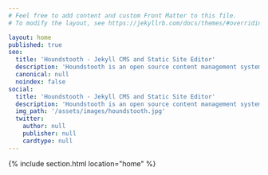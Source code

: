 ```yaml
---
# Feel free to add content and custom Front Matter to this file.
# To modify the layout, see https://jekyllrb.com/docs/themes/#overriding-theme-defaults

layout: home
published: true
seo:
  title: 'Houndstooth - Jekyll CMS and Static Site Editor'
  description: 'Houndstooth is an open source content management system. Houndstooth gives content editors a simple interface to publish changes to static sites hosted on Github.'
  canonical: null
  noindex: false
social:
  title: 'Houndstooth - Jekyll CMS and Static Site Editor'
  description: 'Houndstooth is an open source content management system. Houndstooth gives content editors a simple interface to publish changes to static sites hosted on Github.'
  img_path: '/assets/images/houndstooth.jpg'
  twitter:
    author: null
    publisher: null
    cardtype: null
---
```


{% include section.html location="home" %}
